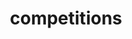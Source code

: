 ---
title: competitions
description: competitions
image:

# Badge style
style:
    background: "#2a9d8f"
    color: "#fff"
---